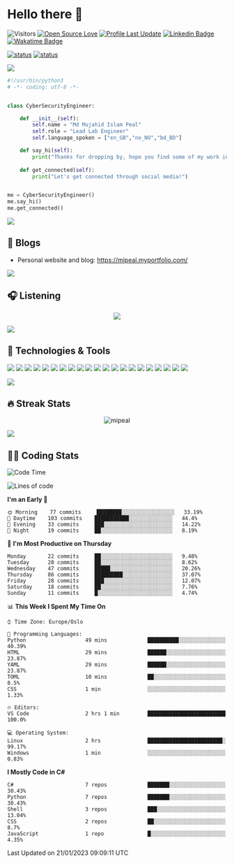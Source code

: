 
# Hello there 👋

![Visitors](https://visitor-badge.laobi.icu/badge?page_id=mipeal)
[![Open Source Love](https://badges.frapsoft.com/os/v1/open-source.svg?v=102)](https://github.com/ellerbrock/open-source-badge/)
[![Profile Last Update](https://img.shields.io/github/last-commit/mipeal/mipeal/main?label=Last%20updated&style=flat)](https://github.com/mipeal/mipeal/commits)
[![Linkedin Badge](https://img.shields.io/badge/LinkedIn-mipeal-informational?style=flat&logo=Linkedin&logoColor=white&link=https://www.linkedin.com/in/peeaal/)](https://www.linkedin.com/in/peeaal/)
[![Wakatime Badge](https://img.shields.io/badge/Wakatime-mipeal-informational?style=flat&logo=Wakatime&logoColor=white&link=https://wakatime.com/@mipeal)](https://wakatime.com/@mipeal)

[![status](https://badge.stateful.com/mipeal/dnd.svg)]()
[![status](https://badge.stateful.com/mipeal/status.svg)]()

<a href="https://mipeal.myportfolio.com/"><img src="https://user-images.githubusercontent.com/73097560/115834477-dbab4500-a447-11eb-908a-139a6edaec5c.gif"></a>


```python
#!/usr/bin/python3
# -*- coding: utf-8 -*-


class CyberSecurityEngineer:

    def __init__(self):
        self.name = "Md Mujahid Islam Peal"
        self.role = "Lead Lab Engineer"
        self.language_spoken = ["en_GB","no_NO","bd_BD"]

    def say_hi(self):
        print("Thanks for dropping by, hope you find some of my work interesting.")
        
    def get_connected(self):
        print("Let's get connected through social media!")


me = CyberSecurityEngineer()
me.say_hi()
me.get_connected()
```

<a href="https://mipeal.myportfolio.com/"><img src="https://user-images.githubusercontent.com/73097560/115834477-dbab4500-a447-11eb-908a-139a6edaec5c.gif"></a>

## 📝 Blogs

- Personal website and blog: https://mipeal.myportfolio.com/

<a href="https://mipeal.myportfolio.com/"><img src="https://user-images.githubusercontent.com/73097560/115834477-dbab4500-a447-11eb-908a-139a6edaec5c.gif"></a>

## &#x1F3A7; Listening

<p align="center">
  <a href="https://open.spotify.com/user/31zrcjpbfkfh2earholckyfohsey">
<img src="https://now-play.vercel.app/api/generate?uid=498d8eb1-b0c0-426b-a8e8-c43e24988060&theme=dark" />
  </a>
</p>

<a href="https://mipeal.myportfolio.com/"><img src="https://user-images.githubusercontent.com/73097560/115834477-dbab4500-a447-11eb-908a-139a6edaec5c.gif"></a>


## 🔧 Technologies & Tools

![](https://img.shields.io/badge/OS-Kali%20Linux-informational?style=flat&logo=kalilinux&logoColor=white&color=6aa6f8)
![](https://img.shields.io/badge/OS-Linux-informational?style=flat&logo=linux&logoColor=white&color=6aa6f8)
![](https://img.shields.io/badge/OS-Windows-informational?style=flat&logo=windows&logoColor=white&color=6aa6f8)
![](https://img.shields.io/badge/Editor-VS_Code-informational?style=flat&logo=visual-studio-code&logoColor=white&color=6aa6f8)
![](https://img.shields.io/badge/Code-Python-informational?style=flat&logo=python&logoColor=white&color=6aa6f8)
![](https://img.shields.io/badge/Code-Rust-informational?style=flat&logo=rust&logoColor=white&color=6aa6f8)
![](https://img.shields.io/badge/Code-JavaScript-informational?style=flat&logo=javascript&logoColor=white&color=6aa6f8)
![](https://img.shields.io/badge/Code-.NET-informational?style=flat&logo=csharp&logoColor=white&color=6aa6f8)
![](https://img.shields.io/badge/Code-gRPC-informational?style=flat&logo=tRPC&logoColor=white&color=6aa6f8)
![](https://img.shields.io/badge/Code-GraphQL-informational?style=flat&logo=graphql&logoColor=white&color=6aa6f8)
![](https://img.shields.io/badge/Tools-Neo4J-informational?style=flat&logo=neo4j&logoColor=white&color=6aa6f8)
![](https://img.shields.io/badge/Shell-Bash-informational?style=flat&logo=gnu-bash&logoColor=white&color=6aa6f8)
![](https://img.shields.io/badge/Shell-Ansible-informational?style=flat&logo=ansible&logoColor=white&color=6aa6f8)
![](https://img.shields.io/badge/Shell-Powershell-informational?style=flat&logo=powershell&logoColor=white&color=6aa6f8)
![](https://img.shields.io/badge/Tools-PostgreSQL-informational?style=flat&logo=postgresql&logoColor=white&color=6aa6f8)
![](https://img.shields.io/badge/Tools-NGINX-informational?style=flat&logo=nginx&logoColor=white&color=6aa6f8)
![](https://img.shields.io/badge/Tools-Docker-informational?style=flat&logo=docker&logoColor=white&color=6aa6f8)
![](https://img.shields.io/badge/Tools-Kubernetes-informational?style=flat&logo=kubernetes&logoColor=white&color=6aa6f8)
![](https://img.shields.io/badge/Tools-Openstack-informational?style=flat&logo=openstack&logoColor=white&color=6aa6f8)
![](https://img.shields.io/badge/Tools-Git-informational?style=flat&logo=git&logoColor=white&color=6aa6f8)
![](https://img.shields.io/badge/Tools-LaTex-informational?style=flat&logo=latex&logoColor=white&color=6aa6f8)

<a href="https://mipeal.myportfolio.com/"><img src="https://user-images.githubusercontent.com/73097560/115834477-dbab4500-a447-11eb-908a-139a6edaec5c.gif"></a>
<!--
## &#x1f4c8; GitHub Stats
<p align="center">
<a href="https://github.com/mipeal">
  <img align="center" src="https://github-readme-stats.vercel.app/api?username=mipeal&show_icons=true&line_height=27&count_private=true&title_color=6aa6f8&text_color=8a919a&icon_color=6aa6f8&bg_color=22272e" alt="MIPeal's GitHub Stats" />
</a></p>

<a href="https://mipeal.myportfolio.com/"><img src="https://user-images.githubusercontent.com/73097560/115834477-dbab4500-a447-11eb-908a-139a6edaec5c.gif"></a>
-->
## 🔥 Streak Stats
<p align="center"><img src="https://github-readme-streak-stats.herokuapp.com/?user=mipeal&theme=dark" alt="mipeal" /></p>

<a href="https://mipeal.myportfolio.com/"><img src="https://user-images.githubusercontent.com/73097560/115834477-dbab4500-a447-11eb-908a-139a6edaec5c.gif"></a>
<!--
## &#127894; GitHub Medals/Trophies
<p align="center"><img src="https://github-profile-trophy.vercel.app/?username=mipeal&theme=nord&column=7" alt="githubtrophies" /></p>


<a href="https://mipeal.myportfolio.com/"><img src="https://user-images.githubusercontent.com/73097560/115834477-dbab4500-a447-11eb-908a-139a6edaec5c.gif"></a>
-->
## &#x1F468;&#x200D;&#x1F4BB; Coding Stats
<!--START_SECTION:waka-->
![Code Time](http://img.shields.io/badge/Code%20Time-228%20hrs%2013%20mins-blue)

![Lines of code](https://img.shields.io/badge/From%20Hello%20World%20I%27ve%20Written-3%20Million%20lines%20of%20code-blue)

**I'm an Early 🐤** 

```text
🌞 Morning    77 commits     ████████░░░░░░░░░░░░░░░░░   33.19% 
🌆 Daytime    103 commits    ███████████░░░░░░░░░░░░░░   44.4% 
🌃 Evening    33 commits     ███░░░░░░░░░░░░░░░░░░░░░░   14.22% 
🌙 Night      19 commits     ██░░░░░░░░░░░░░░░░░░░░░░░   8.19%

```
📅 **I'm Most Productive on Thursday** 

```text
Monday       22 commits     ██░░░░░░░░░░░░░░░░░░░░░░░   9.48% 
Tuesday      20 commits     ██░░░░░░░░░░░░░░░░░░░░░░░   8.62% 
Wednesday    47 commits     █████░░░░░░░░░░░░░░░░░░░░   20.26% 
Thursday     86 commits     █████████░░░░░░░░░░░░░░░░   37.07% 
Friday       28 commits     ███░░░░░░░░░░░░░░░░░░░░░░   12.07% 
Saturday     18 commits     ██░░░░░░░░░░░░░░░░░░░░░░░   7.76% 
Sunday       11 commits     █░░░░░░░░░░░░░░░░░░░░░░░░   4.74%

```


📊 **This Week I Spent My Time On** 

```text
⌚︎ Time Zone: Europe/Oslo

💬 Programming Languages: 
Python                   49 mins             ██████████░░░░░░░░░░░░░░░   40.39% 
HTML                     29 mins             ██████░░░░░░░░░░░░░░░░░░░   23.87% 
YAML                     29 mins             ██████░░░░░░░░░░░░░░░░░░░   23.87% 
TOML                     10 mins             ██░░░░░░░░░░░░░░░░░░░░░░░   8.5% 
CSS                      1 min               ░░░░░░░░░░░░░░░░░░░░░░░░░   1.33%

🔥 Editors: 
VS Code                  2 hrs 1 min         █████████████████████████   100.0%

💻 Operating System: 
Linux                    2 hrs               ████████████████████████░   99.17% 
Windows                  1 min               ░░░░░░░░░░░░░░░░░░░░░░░░░   0.83%

```

**I Mostly Code in C#** 

```text
C#                       7 repos             ███████░░░░░░░░░░░░░░░░░░   30.43% 
Python                   7 repos             ███████░░░░░░░░░░░░░░░░░░   30.43% 
Shell                    3 repos             ███░░░░░░░░░░░░░░░░░░░░░░   13.04% 
CSS                      2 repos             ██░░░░░░░░░░░░░░░░░░░░░░░   8.7% 
JavaScript               1 repo              █░░░░░░░░░░░░░░░░░░░░░░░░   4.35%

```



 Last Updated on 21/01/2023 09:09:11 UTC
<!--END_SECTION:waka-->
<!--
[![Waka Readme](https://github.com/mipeal/mipeal/actions/workflows/wakatime.yml/badge.svg)](https://github.com/mipeal/mipeal/actions/workflows/wakatime.yml)
-->

